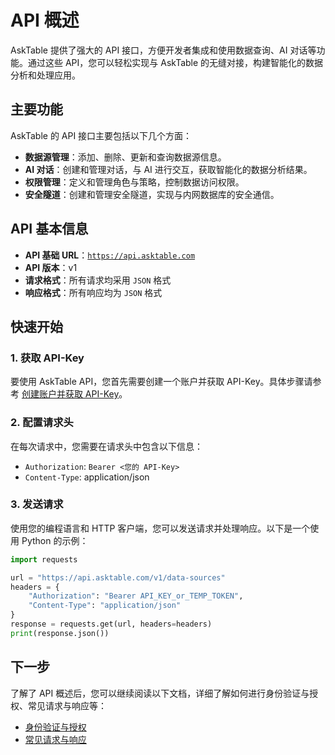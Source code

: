 # API 概述

AskTable 提供了强大的 API 接口，方便开发者集成和使用数据查询、AI 对话等功能。通过这些 API，您可以轻松实现与 AskTable 的无缝对接，构建智能化的数据分析和处理应用。


## 主要功能

AskTable 的 API 接口主要包括以下几个方面：

- **数据源管理**：添加、删除、更新和查询数据源信息。
- **AI 对话**：创建和管理对话，与 AI 进行交互，获取智能化的数据分析结果。
- **权限管理**：定义和管理角色与策略，控制数据访问权限。
- **安全隧道**：创建和管理安全隧道，实现与内网数据库的安全通信。

## API 基本信息

- **API 基础 URL**：[`https://api.asktable.com`](https://api.asktable.com)
- **API 版本**：v1
- **请求格式**：所有请求均采用 `JSON` 格式
- **响应格式**：所有响应均为 `JSON` 格式

## 快速开始

### 1. 获取 API-Key

要使用 AskTable API，您首先需要创建一个账户并获取 API-Key。具体步骤请参考 [创建账户并获取 API-Key](../quick-start/create-account-and-get-api-token.md)。

### 2. 配置请求头

在每次请求中，您需要在请求头中包含以下信息：

- `Authorization`: `Bearer <您的 API-Key>`
- `Content-Type`: application/json

### 3. 发送请求

使用您的编程语言和 HTTP 客户端，您可以发送请求并处理响应。以下是一个使用 Python 的示例：

```python
import requests

url = "https://api.asktable.com/v1/data-sources"
headers = {
    "Authorization": "Bearer API_KEY_or_TEMP_TOKEN",
    "Content-Type": "application/json"
}
response = requests.get(url, headers=headers)
print(response.json())
```

## 下一步

了解了 API 概述后，您可以继续阅读以下文档，详细了解如何进行身份验证与授权、常见请求与响应等：

- [身份验证与授权](./authentication-and-authorization.md)
- [常见请求与响应](./common-requests-and-responses.md)

